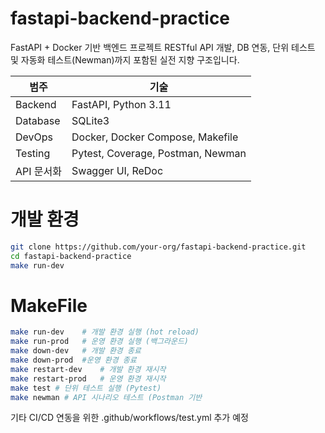 # fastapi-backend-practice

FastAPI + Docker 기반 백엔드 프로젝트 
RESTful API 개발, DB 연동, 단위 테스트 및 자동화 테스트(Newman)까지 포함된 실전 지향 구조입니다.

| 범주         | 기술                                           |
|--------------|------------------------------------------------|
| Backend      | FastAPI, Python 3.11                           |
| Database     | SQLite3                                        |
| DevOps       | Docker, Docker Compose, Makefile               |
| Testing      | Pytest, Coverage, Postman, Newman              |
| API 문서화   | Swagger UI, ReDoc                              |

# 개발 환경
```bash
git clone https://github.com/your-org/fastapi-backend-practice.git
cd fastapi-backend-practice
make run-dev
```

# MakeFile
```bash
make run-dev	# 개발 환경 실행 (hot reload)
make run-prod	# 운영 환경 실행 (백그라운드)
make down-dev	# 개발 환경 종료
make down-prod	#운영 환경 종료
make restart-dev	# 개발 환경 재시작
make restart-prod	# 운영 환경 재시작
make test #	단위 테스트 실행 (Pytest)
make newman	# API 시나리오 테스트 (Postman 기반
```

기타
CI/CD 연동을 위한 .github/workflows/test.yml 추가 예정
